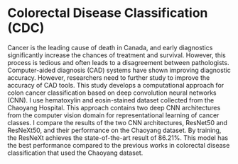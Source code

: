 # Colorectal Disease Classification (CDC)
Cancer is the leading cause of death in Canada, and early diagnostics significantly increase the chances of treatment and survival. However, this process is tedious and often leads to a disagreement between pathologists. Computer-aided diagnosis (CAD) systems have shown improving diagnostic accuracy. However, researchers need to further study to improve the accuracy of CAD tools. This study develops a computational approach for colon cancer classification based on deep convolution neural networks (CNN). I use hematoxylin and eosin-stained dataset collected from the Chaoyang Hospital. This approach contains two deep CNN architectures from the computer vision domain for representational learning of cancer classes. I compare the results of the two CNN architectures, ResNet50 and ResNeXt50, and their performance on the Chaoyang dataset. By training, the ResNeXt achieves the state-of-the-art result of 86.21%. This model has the best performance compared to the previous works in colorectal disease classification that used the Chaoyang dataset.
